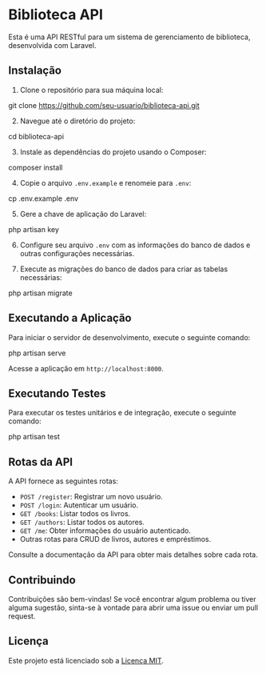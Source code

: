 # Biblioteca API

Esta é uma API RESTful para um sistema de gerenciamento de biblioteca, desenvolvida com Laravel.

## Instalação

1. Clone o repositório para sua máquina local:

git clone https://github.com/seu-usuario/biblioteca-api.git

2. Navegue até o diretório do projeto:

cd biblioteca-api

3. Instale as dependências do projeto usando o Composer:

composer install

4. Copie o arquivo `.env.example` e renomeie para `.env`:

cp .env.example .env

5. Gere a chave de aplicação do Laravel:

php artisan key

6. Configure seu arquivo `.env` com as informações do banco de dados e outras configurações necessárias.

7. Execute as migrações do banco de dados para criar as tabelas necessárias:

php artisan migrate

## Executando a Aplicação

Para iniciar o servidor de desenvolvimento, execute o seguinte comando:

php artisan serve

Acesse a aplicação em `http://localhost:8000`.

## Executando Testes

Para executar os testes unitários e de integração, execute o seguinte comando:

php artisan test

## Rotas da API

A API fornece as seguintes rotas:

- `POST /register`: Registrar um novo usuário.
- `POST /login`: Autenticar um usuário.
- `GET /books`: Listar todos os livros.
- `GET /authors`: Listar todos os autores.
- `GET /me`: Obter informações do usuário autenticado.
- Outras rotas para CRUD de livros, autores e empréstimos.

Consulte a documentação da API para obter mais detalhes sobre cada rota.

## Contribuindo

Contribuições são bem-vindas! Se você encontrar algum problema ou tiver alguma sugestão, sinta-se à vontade para abrir uma issue ou enviar um pull request.

## Licença

Este projeto está licenciado sob a [Licença MIT](https://opensource.org/licenses/MIT).
